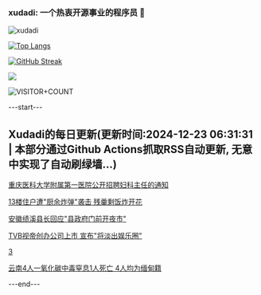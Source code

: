 ### xudadi: 一个热衷开源事业的程序员 👋

![xudadi](https://github-readme-stats-git-masterorgs-github-readme-stats-team.vercel.app/api?username=xudadi)

[![Top Langs](https://github-readme-stats.vercel.app/api/top-langs/?username=xudadi)](https://github.com/anuraghazra/github-readme-stats)

[![GitHub Streak](https://streak-stats.demolab.com?user=xudadi&locale=zh_Hans)](https://git.io/streak-stats)

![](https://raw.githubusercontent.com/xudadi/xudadi/main/assets/github-contribution-grid-snake.svg)

![VISITOR+COUNT](https://komarev.com/ghpvc/?username=xudadi&label=VISITOR+COUNT)


---start---

## Xudadi的每日更新(更新时间:2024-12-23 06:31:31 | 本部分通过Github Actions抓取RSS自动更新, 无意中实现了自动刷绿墙...)

[重庆医科大学附属第一医院公开招聘妇科主任的通知](https://www.gongkaoleida.com/article/2239436)

[13楼住户遭"厨余炸弹"袭击 残羹剩饭炸开花](https://m.163.com/news/article/JK1ORL58053469LG.html)

[安徽绩溪县长回应"县政府门前开夜市"](https://m.163.com/news/article/JK1FDCBE0514R9P4.html)

[TVB视帝创办公司上市 宣布"将淡出娱乐圈"](https://m.163.com/news/article/JJVI21570512B07B.html)

[3](https://m.163.com/touch/news/sub/domestic)

[云南4人一氧化碳中毒窒息1人死亡 4人均为缅甸籍](https://m.163.com/news/article/JK1KRUVU0001899O.html)

---end---
